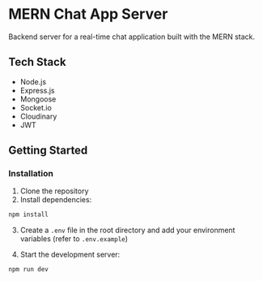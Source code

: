 # MERN Chat App Server

Backend server for a real-time chat application built with the MERN stack.

## Tech Stack

- Node.js
- Express.js
- Mongoose
- Socket.io
- Cloudinary
- JWT

## Getting Started

### Installation

1. Clone the repository
2. Install dependencies:

```bash
npm install
```

3. Create a `.env` file in the root directory and add your environment variables (refer to `.env.example`)

4. Start the development server:

```bash 
npm run dev
```
